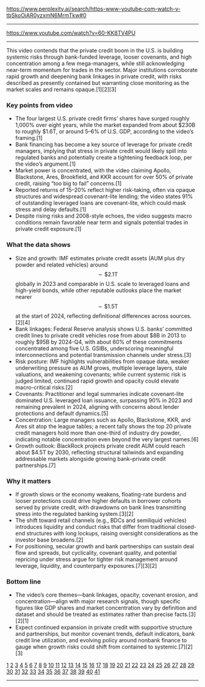 <https://www.perplexity.ai/search/https-www-youtube-com-watch-v-tbSkoOiAR0yzxmN6MrmTkw#0>

---

https://www.youtube.com/watch?v=60-KK8TV4PU

---

This video contends that the private credit boom in the U.S. is building systemic risks through bank-funded leverage, looser covenants, and high concentration among a few mega-managers, while still acknowledging near-term momentum for trades in the sector. Major institutions corroborate rapid growth and deepening bank linkages in private credit, with risks described as presently contained but warranting close monitoring as the market scales and remains opaque.[1][2][3]

### Key points from video
- The four largest U.S. private credit firms’ shares have surged roughly 1,000% over eight years, while the market expanded from about $230B to roughly $1.6T, or around 5–6% of U.S. GDP, according to the video’s framing.[1]
- Bank financing has become a key source of leverage for private credit managers, implying that stress in private credit would likely spill into regulated banks and potentially create a tightening feedback loop, per the video’s argument.[1]
- Market power is concentrated, with the video claiming Apollo, Blackstone, Ares, Brookfield, and KKR account for over 50% of private credit, raising “too big to fail” concerns.[1]
- Reported returns of 15–20% reflect higher risk-taking, often via opaque structures and widespread covenant-lite lending; the video states 91% of outstanding leveraged loans are covenant-lite, which could mask stress and delay defaults.[1]
- Despite rising risks and 2008-style echoes, the video suggests macro conditions remain favorable near term and signals potential trades in private credit exposure.[1]

### What the data shows
- Size and growth: IMF estimates private credit assets (AUM plus dry powder and related vehicles) around $$ \sim \$2.1\text{T} $$ globally in 2023 and comparable in U.S. scale to leveraged loans and high-yield bonds, while other reputable outlooks place the market nearer $$ \sim \$1.5\text{T} $$ at the start of 2024, reflecting definitional differences across sources.[2][4]
- Bank linkages: Federal Reserve analysis shows U.S. banks’ committed credit lines to private credit vehicles rose from about $8B in 2013 to roughly $95B by 2024-Q4, with about 60% of these commitments concentrated among five U.S. GSIBs, underscoring meaningful interconnections and potential transmission channels under stress.[3]
- Risk posture: IMF highlights vulnerabilities from opaque data, weaker underwriting pressure as AUM grows, multiple leverage layers, stale valuations, and weakening covenants; while current systemic risk is judged limited, continued rapid growth and opacity could elevate macro-critical risks.[2]
- Covenants: Practitioner and legal summaries indicate covenant-lite dominated U.S. leveraged loan issuance, surpassing 90% in 2023 and remaining prevalent in 2024, aligning with concerns about lender protections and default dynamics.[5]
- Concentration: Large managers such as Apollo, Blackstone, KKR, and Ares sit atop the league tables; a recent tally shows the top 20 private credit managers hold more than one-third of industry dry powder, indicating notable concentration even beyond the very largest names.[6]
- Growth outlook: BlackRock projects private credit AUM could reach about $4.5T by 2030, reflecting structural tailwinds and expanding addressable markets alongside growing bank–private credit partnerships.[7]

### Why it matters
- If growth slows or the economy weakens, floating-rate burdens and looser protections could drive higher defaults in borrower cohorts served by private credit, with drawdowns on bank lines transmitting stress into the regulated banking system.[3][2]
- The shift toward retail channels (e.g., BDCs and semiliquid vehicles) introduces liquidity and conduct risks that differ from traditional closed-end structures with long lockups, raising oversight considerations as the investor base broadens.[2]
- For positioning, secular growth and bank partnerships can sustain deal flow and spreads, but cyclicality, covenant quality, and potential repricing under stress argue for tighter risk management around leverage, liquidity, and counterparty exposures.[7][3][2]

### Bottom line
- The video’s core themes—bank linkages, opacity, covenant erosion, and concentration—align with major research signals, though specific figures like GDP shares and market concentration vary by definition and dataset and should be treated as estimates rather than precise facts.[3][2][1]
- Expect continued expansion in private credit with supportive structure and partnerships, but monitor covenant trends, default indicators, bank credit line utilization, and evolving policy around nonbank finance to gauge when growth risks could shift from contained to systemic.[7][2][3]

[1](https://www.youtube.com/watch?v=60-KK8TV4PU)
[2](https://www.imf.org/-/media/Files/Publications/GFSR/2024/April/English/ch2.ashx)
[3](https://www.federalreserve.gov/econres/notes/feds-notes/bank-lending-to-private-credit-size-characteristics-and-financial-stability-implications-20250523.html)
[4](https://www.morganstanley.com/im/en-ch/intermediary-investor/insights/articles/private-credit-outlook-2025-opportunity-growth.html)
[5](https://www.paulweiss.com/media/mjanpfpm/covenant_lite_loans_overview.pdf)
[6](https://www.spglobal.com/market-intelligence/en/news-insights/articles/2025/1/top-20-private-credit-managers-hold-more-than-one-third-of-dry-powder-86886642)
[7](https://alternativecreditinvestor.com/2025/04/07/blackrock-predicts-private-credit-aum-will-reach-4-5tn-by-2030/)
[8](https://www.theguardian.com/business/2025/oct/17/global-stock-markets-fall-and-gold-hits-record-high-amid-jitters-over-us-banks)
[9](https://www.garp.org/risk-intelligence/credit/hidden-risks-private-credit-251017)
[10](https://www.imf.org/-/media/Files/Publications/GFSR/2024/April/English/ch2execsum.ashx)
[11](https://news.siolla.com/daily-news/private-credit-borrowers-show-rising-risks-imf-warns-%E2%9A%A0%EF%B8%8F%F0%9F%92%B5/)
[12](https://www.moodys.com/web/en/us/insights/credit-risk/outlooks/private-credit-2025.html)
[13](https://riskbusiness.com/blog/imf-raises-concerns-again-over-shadow-banking/)
[14](https://www.linkedin.com/pulse/blackrocks-next-windfall-sonali-basak-gafae)
[15](https://markets.businessinsider.com/news/funds/private-credit-risk-leverage-debt-interest-rates-imf-financial-stability-2024-4)
[16](https://www.mckinsey.com/industries/private-capital/our-insights/global-private-markets-report)
[17](https://www.blackrock.com/us/individual/insights/blackrock-investment-institute/weekly-commentary)
[18](https://www.youtube.com/watch?v=m2E-O-rhHXA)
[19](https://www.mckinsey.com/industries/private-capital/our-insights/the-next-era-of-private-credit)
[20](https://www.blackrock.com/institutions/en-us/insights/growth-drivers)
[21](https://www.morganstanley.com/im/en-us/individual-investor/insights/articles/private-credit-outlook-2025-opportunity-growth.html)
[22](https://www.ainvest.com/news/blackrock-2030-vision-rules-institutional-investing-2506/)
[23](https://www.kmiconsultants.com/blog/imfs-warning-about-the-roughly-usd-4-5-trillion-of-bank-exposure-to-hedge-funds/)
[24](https://resonanzcapital.com/insights/covenant-lite-to-covenant-void-navigating-private-credit-risk)
[25](https://www.sciencedirect.com/science/article/pii/S0275531924001703)
[26](https://meketa.com/wp-content/uploads/2025/09/MEKETA_Bank-Loans.pdf)
[27](https://www.spglobal.com/marketintelligence/en/news-insights/latest-news-headlines/leveraged-loan-news/leveraged-loans-covenant-lite-structure-gains-ground-middle-market)
[28](https://altgoesmainstream.substack.com/p/agm-alts-weekly-81025-alternative)
[29](https://www.fhfa.gov/media/32596)
[30](https://www.wallstreetprep.com/knowledge/covenant-lite-loans/)
[31](https://www.newyorkfed.org/medialibrary/media/research/staff_reports/sr1001.pdf)
[32](https://www.theleadleft.com/chart-week-lite-ing/)
[33](https://www.linkedin.com/posts/reuel-kihondo-517817123_private-credit-is-stealing-private-equity-activity-7368905371756683264-jPHc)
[34](https://en.wikipedia.org/wiki/Subprime_mortgage_crisis)
[35](https://www.spglobal.com/marketintelligence/en/news-insights/latest-news-headlines/leveraged-loan-news/yet-another-record-us-covenant-lite-loan-issuance)
[36](https://www.forbes.com/sites/sergeiklebnikov/2024/06/13/the-worlds-largest-investment-firms-2024-apollo-leads-but-kkr-blackstone-and-ares-see-big-gains/)
[37](https://www.imf.org/external/pubs/ft/gfsr/2011/01/c3/boxfigure3_4.csv)
[38](https://www.dallasfed.org/research/economics/2024/0820)
[39](https://www.disruptionbanking.com/2025/05/20/who-are-the-firms-dominating-private-credit-markets/)
[40](https://www.bis.org/publ/qtrpdf/r_qt1812f.pdf)
[41](https://www.chicagoatlantic.com/covenant-lite-a-historical-cautionary-tale/)

---
